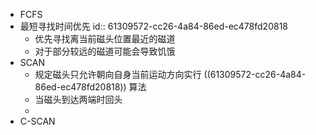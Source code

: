 - FCFS
- 最短寻找时间优先
  id:: 61309572-cc26-4a84-86ed-ec478fd20818
	- 优先寻找离当前磁头位置最近的磁道
	- 对于部分较远的磁道可能会导致饥饿
- SCAN
	- 规定磁头只允许朝向自身当前运动方向实行 ((61309572-cc26-4a84-86ed-ec478fd20818)) 算法
	- 当磁头到达两端时回头
	-
- C-SCAN